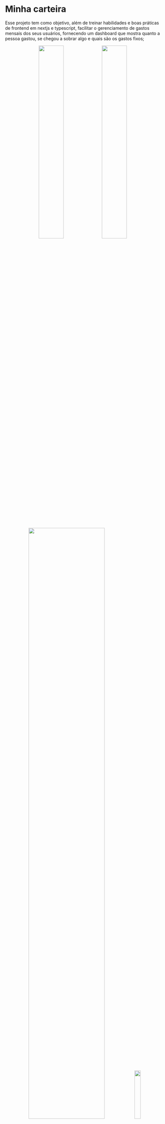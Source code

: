 # Minha carteira
Esse projeto tem como objetivo, além de treinar habilidades e boas práticas de frontend em nextjs e typescript, facilitar o gerenciamento de gastos mensais dos seus usuários, fornecendo um dashboard que mostra quanto a pessoa gastou, se chegou a sobrar algo e quais são os gastos fixos;

<div align="center">
<img width="40%" height="fit-content" src="https://user-images.githubusercontent.com/83460816/181144840-5caa2c36-7299-4d9b-b80e-e7441d077230.png" />
<img width="40%"src="https://user-images.githubusercontent.com/83460816/181144941-cbcaf7d6-b65f-487f-9773-460909f3959d.png" />
<img width="70%" height="fit-content "src="https://user-images.githubusercontent.com/83460816/187000787-d745ab36-c24d-439f-b23b-ea53ae1ff590.png" />
<img  width="20%" src="https://user-images.githubusercontent.com/83460816/181145087-24b7844c-95b0-410d-9735-663c0eed3dd4.png" />
</div>
<div align="center">
 
</div>
This is a [Next.js](https://nextjs.org/) project bootstrapped with [`create-next-app`](https://github.com/vercel/next.js/tree/canary/packages/create-next-app).

## Getting Started

First, run the development server:

```bash
npm run dev
# or
yarn dev
```

Open [http://localhost:3000](http://localhost:3000) with your browser to see the result.

You can start editing the page by modifying `pages/index.tsx`. The page auto-updates as you edit the file.

[API routes](https://nextjs.org/docs/api-routes/introduction) can be accessed on [http://localhost:3000/api/hello](http://localhost:3000/api/hello). This endpoint can be edited in `pages/api/hello.ts`.

The `pages/api` directory is mapped to `/api/*`. Files in this directory are treated as [API routes](https://nextjs.org/docs/api-routes/introduction) instead of React pages.

## Learn More

To learn more about Next.js, take a look at the following resources:

- [Next.js Documentation](https://nextjs.org/docs) - learn about Next.js features and API.
- [Learn Next.js](https://nextjs.org/learn) - an interactive Next.js tutorial.

You can check out [the Next.js GitHub repository](https://github.com/vercel/next.js/) - your feedback and contributions are welcome!

## Deploy on Vercel

The easiest way to deploy your Next.js app is to use the [Vercel Platform](https://vercel.com/new?utm_medium=default-template&filter=next.js&utm_source=create-next-app&utm_campaign=create-next-app-readme) from the creators of Next.js.

Check out our [Next.js deployment documentation](https://nextjs.org/docs/deployment) for more details.

